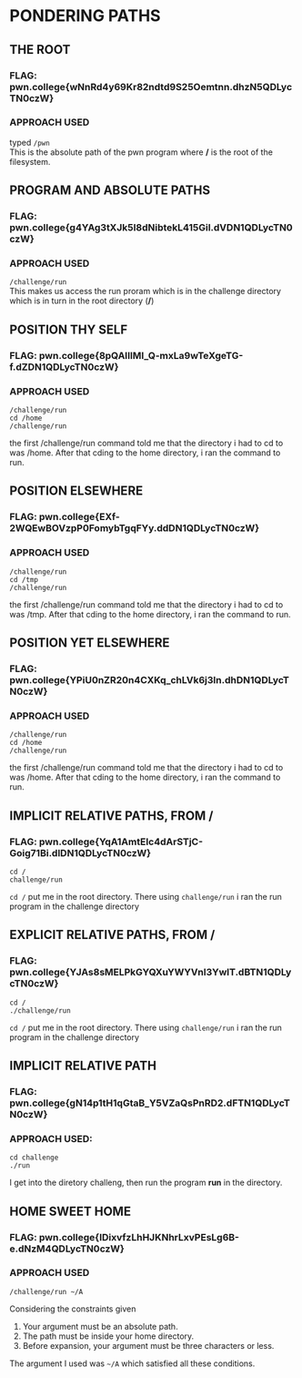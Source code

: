 # PONDERING PATHS 
## THE ROOT 
### FLAG: pwn.college{wNnRd4y69Kr82ndtd9S25Oemtnn.dhzN5QDLycTN0czW}
### APPROACH USED 
typed `/pwn`  
This is the absolute path of the pwn program where **/** is the root of the filesystem.

## PROGRAM AND ABSOLUTE PATHS 
### FLAG: pwn.college{g4YAg3tXJk5I8dNibtekL415Gil.dVDN1QDLycTN0czW}
### APPROACH USED 
`/challenge/run`   
This makes us access the run proram which is in the challenge directory which is in turn in the root directory (**/**)

## POSITION THY SELF 
### FLAG: pwn.college{8pQAIIlMI_Q-mxLa9wTeXgeTG-f.dZDN1QDLycTN0czW}
### APPROACH USED 
````
/challenge/run
cd /home
/challenge/run
````
the first /challenge/run command told me that the directory i had to cd to was /home. After that cding to the home directory, i ran the command to run.

## POSITION ELSEWHERE
### FLAG: pwn.college{EXf-2WQEwBOVzpP0FomybTgqFYy.ddDN1QDLycTN0czW}
### APPROACH USED 
````
/challenge/run
cd /tmp
/challenge/run
````
the first /challenge/run command told me that the directory i had to cd to was /tmp. After that cding to the home directory, i ran the command to run.

## POSITION YET ELSEWHERE
### FLAG: pwn.college{YPiU0nZR20n4CXKq_chLVk6j3ln.dhDN1QDLycTN0czW}
### APPROACH USED 
````
/challenge/run
cd /home
/challenge/run
````
the first /challenge/run command told me that the directory i had to cd to was /home. After that cding to the home directory, i ran the command to run.

## IMPLICIT RELATIVE PATHS, FROM /
### FLAG: pwn.college{YqA1AmtEIc4dArSTjC-Goig71Bi.dlDN1QDLycTN0czW}
````
cd /
challenge/run
````
`cd /` put me in the root directory. There using `challenge/run` i ran the run program in the challenge directory

## EXPLICIT RELATIVE PATHS, FROM /
### FLAG: pwn.college{YJAs8sMELPkGYQXuYWYVnl3YwlT.dBTN1QDLycTN0czW}
````
cd /
./challenge/run
````
`cd /` put me in the root directory. There using `challenge/run` i ran the run program in the challenge directory

## IMPLICIT RELATIVE PATH
### FLAG: pwn.college{gN14p1tH1qGtaB_Y5VZaQsPnRD2.dFTN1QDLycTN0czW}
### APPROACH USED:
````
cd challenge
./run
````
I get into the diretory challeng, then run the program **run** in the directory.

## HOME SWEET HOME 
### FLAG: pwn.college{IDixvfzLhHJKNhrLxvPEsLg6B-e.dNzM4QDLycTN0czW}
### APPROACH USED 
````
/challenge/run ~/A
````
Considering the constraints given
1. Your argument must be an absolute path.
2. The path must be inside your home directory.
3. Before expansion, your argument must be three characters or less.

The argument I used was `~/A` which satisfied all these conditions.